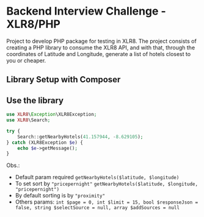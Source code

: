 # Backend Interview Challenge - XLR8/PHP
Project to develop PHP package for testing in XLR8. The project consists of creating a PHP library to consume the XLR8 API, and with that, through the coordinates of Latitude and Longitude, generate a list of hotels closest to you or cheaper.

## Library Setup with Composer

## Use the library

```php
use XLR8\Exception\XLR8Exception;
use XLR8\Search;

try {
    Search::getNearbyHotels(41.157944, -8.629105);
} catch (XLR8Exception $e) {
    echo $e->getMessage();
}
```

Obs.:
- Default param required `getNearbyHotels($latitude, $longitude)`
- To set sort by `"pricepernight"` `getNearbyHotels($latitude, $longitude, "pricepernight")`
- By default sorting is by `"proximity"`
- Others params: `int $page = 0, int $limit = 15, bool $responseJson = false, string $selectSource = null, array $addSources = null`